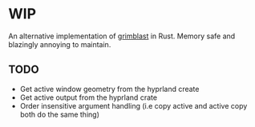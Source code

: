 # WIP

An alternative implementation of [grimblast](https://github.com/hyprwm/contrib/blob/main/grimblast/grimblast) in Rust. Memory safe
and blazingly annoying to maintain.

## TODO

- Get active window geometry from the hyprland create
- Get active output from the hyprland crate
- Order insensitive argument handling (i.e copy active and active copy both do the same thing)
